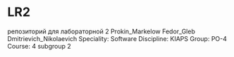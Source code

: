 # LR2
репозиторий для лабораторной 2
Prokin_Markelow
Fedor_Gleb
Dmitrievich_Nikolaevich
Speciality: Software
Discipline: KIAPS
Group: PO-4
Course: 4
subgroup 2
